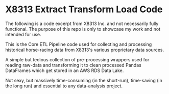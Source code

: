 # X8313 Extract Transform Load Code
The following is a code excerpt from X8313 Inc. and not necessarily fully functional. The purpose of this repo is only to showcase my work and not intended for use.

This is the Core ETL Pipeline code used for collecting and processing historical horse-racing data from X8313's various proprietary data sources.

A simple but tedious collection of pre-processing wrappers used for reading raw-data and transforming it to clean processed Pandas DataFrames which get stored in an AWS RDS Data Lake.

Not sexy, but massively time-consuming (in the short-run), time-saving (in the long run) and essential to any data-analysis project.

